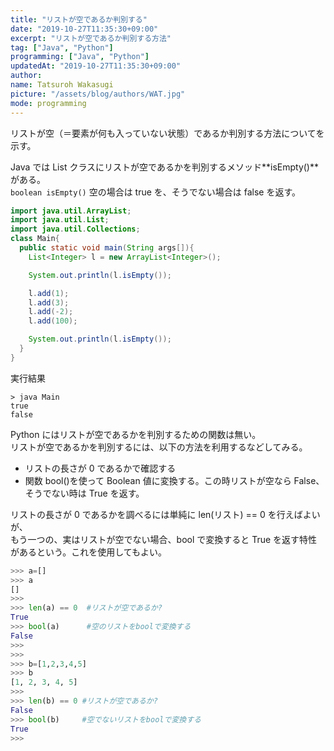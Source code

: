 ```yaml
---
title: "リストが空であるか判別する"
date: "2019-10-27T11:35:30+09:00"
excerpt: "リストが空であるか判別する方法"
tag: ["Java", "Python"]
programming: ["Java", "Python"]
updatedAt: "2019-10-27T11:35:30+09:00"
author:
name: Tatsuroh Wakasugi
picture: "/assets/blog/authors/WAT.jpg"
mode: programming
---
```


リストが空（＝要素が何も入っていない状態）であるか判別する方法についてを示す。

<div class="note_content_by_programming_language" id="note_content_Java">

Java では List クラスにリストが空であるかを判別するメソッド**isEmpty()**がある。  
`boolean isEmpty()`
空の場合は true を、そうでない場合は false を返す。

```java
import java.util.ArrayList;
import java.util.List;
import java.util.Collections;
class Main{
  public static void main(String args[]){
    List<Integer> l = new ArrayList<Integer>();

    System.out.println(l.isEmpty());

    l.add(1);
    l.add(3);
    l.add(-2);
    l.add(100);

    System.out.println(l.isEmpty());
  }
}
```

実行結果

```
> java Main
true
false
```

</div>
<div class="note_content_by_programming_language" id="note_content_Python">

Python にはリストが空であるかを判別するための関数は無い。  
リストが空であるかを判別するには、以下の方法を利用するなどしてみる。

- リストの長さが 0 であるかで確認する
- 関数 bool()を使って Boolean 値に変換する。この時リストが空なら False、そうでない時は True を返す。

リストの長さが 0 であるかを調べるには単純に len(リスト) == 0 を行えばよいが、  
もう一つの、実はリストが空でない場合、bool で変換すると True を返す特性があるという。これを使用してもよい。

```python
>>> a=[]
>>> a
[]
>>>
>>> len(a) == 0  #リストが空であるか?
True
>>> bool(a)      #空のリストをboolで変換する
False
>>>
>>>
>>> b=[1,2,3,4,5]
>>> b
[1, 2, 3, 4, 5]
>>>
>>> len(b) == 0 #リストが空であるか?
False
>>> bool(b)     #空でないリストをboolで変換する
True
>>>
```

</div>
